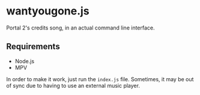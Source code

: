 # wantyougone.js

Portal 2's credits song, in an actual command line interface.

## Requirements
- Node.js
- MPV

In order to make it work, just run the `index.js` file.
Sometimes, it may be out of sync due to having to use an external music player.

